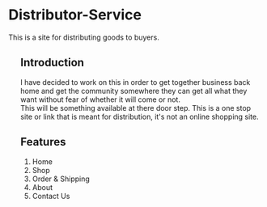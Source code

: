 # Distributor-Service
This is a site for distributing goods to buyers.<br>

<ol>
<h2><b>Introduction</b></h2>
I have decided to work on this in order to get together business back home and get the community somewhere they can get all what they want without fear of whether it will come or not.<br>
This will be something available at there door step. This is a one stop site or link that is meant for distribution, it's not an online shopping site.

<h2><b>Features</b></h2>
<ol>
  <li>Home</li>
  <li>Shop</li>
  <li>Order & Shipping</li>
  <li>About</li>
  <li>Contact Us</li>
</ol>
</ol>
